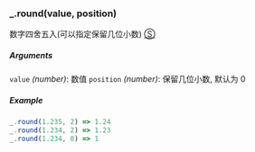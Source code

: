 ### _.round(value, position)

数字四舍五入(可以指定保留几位小数) [&#x24C8;](https://github.com/MuYunyun/diana/blob/master/src/common/math/round.ts "View in source")

##### Arguments
`value` *(number)*: 数值
`position` *(number)*: 保留几位小数, 默认为 0

##### Example
```js
_.round(1.235, 2) => 1.24
_.round(1.234, 2) => 1.23
_.round(1.234, 0) => 1
```

